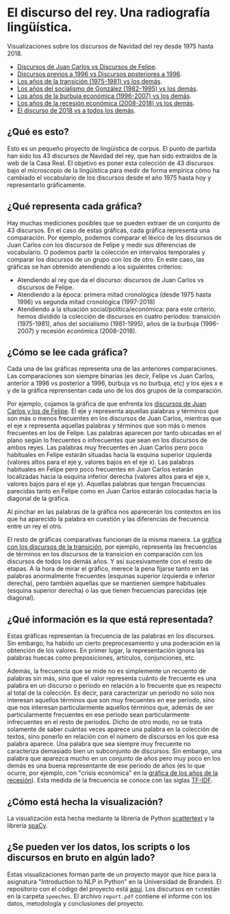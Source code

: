# El discurso del rey. Una radiografía lingüística. 

Visualizaciones sobre los discursos de Navidad del rey desde 1975 hasta 2018. 

- [Discursos de Juan Carlos vs Discursos de Felipe](https://lirondos.github.io/orgulloysatisfaccion/tfidf/juan_carlos.html).
- [Discursos previos a 1996 vs Discursos posteriores a 1996](https://lirondos.github.io/orgulloysatisfaccion/tfidf/1975_1995.html).
- [Los años de la transición (1975-1981) vs los demás](https://lirondos.github.io/orgulloysatisfaccion/tfidf/transicion.html).
- [Los años del socialismo de González (1982-1995) vs los demás](https://lirondos.github.io/orgulloysatisfaccion/tfidf/socialismo.html).
- [Los años de la burbuja económica (1996-2007) vs los demás](https://lirondos.github.io/orgulloysatisfaccion/tfidf/burbuja.html).
- [Los años de la recesión económica (2008-2018) vs los demás](https://lirondos.github.io/orgulloysatisfaccion/tfidf/recesion.html).
- [El discurso de 2018 vs a todos los demás](https://lirondos.github.io/orgulloysatisfaccion/tfidf/2018.html).


## ¿Qué es esto?
Esto es un pequeño proyecto de lingüística de corpus. El punto de partida han sido los 43 discursos de Navidad del rey, que han sido extraídos de la web de la Casa Real. El objetivo es poner esta colección de 43 discursos bajo el microscopio de la lingüística para medir de forma empírica cómo ha cambiado el vocabulario de los discursos desde el año 1975 hasta hoy y representarlo gráficamente.    

## ¿Qué representa cada gráfica?
Hay muchas mediciones posibles que se pueden extraer de un conjunto de 43 discursos. En el caso de estas gráficas, cada gráfica representa una comparación. Por ejemplo, podemos comparar el léxico de los discursos de Juan Carlos con los discursos de Felipe y medir sus diferencias de vocabulario. O podemos partir la colección en intervalos temporales y comparar los discursos de un grupo con los de otro. En este caso, las gráficas se han obtenido atendiendo a los siguientes criterios: 
* Atendiendo al rey que da el discurso: discursos de Juan Carlos vs discursos de Felipe. 
* Atendiendo a la época: primera mitad cronológica (desde 1975 hasta 1996) vs segunda mitad cronológica (1997-2018)
* Atendiendo a la situación social/política/económica: para este criterio, hemos dividido la colección de discursos en cuatro periodos: transición (1975-1981), años del socialismo (1981-1995), años de la burbuja (1996-2007) y recesión económica (2008-2018). 

## ¿Cómo se lee cada gráfica?
Cada una de las gráficas representa una de las anteriores comparaciones. Las comparaciones son siempre binarias (es decir, Felipe vs Juan Carlos, anterior a 1996 vs posterior a 1996, burbuja vs no burbuja, etc) y los ejes x e y de la gráfica reprensentan cada uno de los dos grupos de la comparación. 

Por ejemplo, cojamos la gráfica de que enfrenta los [discursos de Juan Carlos y los de Felipe](https://lirondos.github.io/orgulloysatisfaccion/tfidf/juan_carlos.html). El eje y representa aquellas palabras y términos que son más o menos frecuentes en los discursos de Juan Carlos, mientras que el eje x representa aquellas palabras y términos que son más o menos frecuentes en los de Felipe. Las palabras aparecen por tanto ubicadas en el plano según lo frecuentes o infrecuentes que sean en los discursos de ambos reyes. Las palabras muy frecuentes en Juan Carlos pero poco habituales en Felipe estarán situadas hacia la esquina superior izquierda (valores altos para el eje y, valores bajos en el eje x). Las palabras habituales en Felipe pero poco frecuentes en Juan Carlos estarán localizadas hacia la esquina inferior derecha (valores altos para el eje x, valores bajos para el eje y). Aquellas palabras que tengan frecuencias parecidas tanto en Felipe como en Juan Carlos estarán colocadas hacia la diagonal de la gráfica. 

Al pinchar en las palabras de la gráfica nos aparecerán los contextos en los que ha aparecido la palabra en cuestión y las diferencias de frecuencia entre un rey el otro. 

El resto de gráficas comparativas funcionan de la misma manera. La [gráfica con los discursos de la transición](https://lirondos.github.io/orgulloysatisfaccion/tfidf/transicion.html), por ejemplo, representa las frecuencias de términos en los discursos de la transicion en comparación con los discursos de todos los demás años. Y así sucesivamente con el resto de etapas. A la hora de mirar el gráfico, merece la pena fijarse tanto en las palabras anormalmente frecuentes (esquinas superior izquierda e inferior derecha), pero también aquellas que se mantienen siempre habituales (esquina superior derecha) o las que tienen frecuencias parecidas (eje diagonal).

## ¿Qué información es la que está representada?
Estas gráficas representan la frecuencia de las palabras en los discursos. Sin embargo, ha habido un cierto preprocesamiento y una poderación en la obtención de los valores. En primer lugar, la representación ignora las palabras huecas como preposiciones, artículos, conjunciones, etc. 

Además, la frecuencia que se mide no es simplemente un recuento de palabras sin más, sino que el valor representa cuánto de frecuente es una palabra en un discurso o periodo en relación a lo frecuente que es respecto al total de la colección. Es decir, para caracterizar un periodo no solo nos interesan aquellos términos que son muy frecuentes en ese periodo, sino que nos interesan particularmente aquellos términos que, además de ser particularmente frecuentes en ese periodo sean particularmente infrecuentes en el resto de periodos. Dicho de otro modo, no se trata solamente de saber cuántas veces aparece una palabra en la colección de textos, sino ponerlo en relación con el número de discursos en los que esa palabra aparece. Una palabra que sea siempre muy frecuente no caracteriza demasiado bien un subconjunto de discursos. Sin embargo, una palabra que aparezca mucho en un conjunto de años pero muy poco en los demás es una buena representante de ese periodo de años (es lo que ocurre, por ejemplo, con "crisis económica" en la [gráfica de los años de la recesión](https://lirondos.github.io/orgulloysatisfaccion/tfidf/recesion.html)). Esta medida de la frecuencia se conoce con las siglas [TF-IDF](https://es.wikipedia.org/wiki/Tf-idf).

## ¿Cómo está hecha la visualización?
La visualización está hecha mediante la librería de Python [scattertext](https://github.com/JasonKessler/scattertext) y la librería [spaCy](https://spacy.io/). 

## ¿Se pueden ver los datos, los scripts o los discursos en bruto en algún lado?
Estas visualizaciones forman parte de un proyecto mayor que hice para la asignatura "Introduction to NLP in Python" en la Universidad de Brandeis. El repositorio con el código del proyecto está [aquí](https://github.com/lirondos/orgulloysatisfaccion). Los discursos en `txt`están en la carpeta `speeches`. El archivo `report.pdf` contiene el informe con los datos, metodología y conclusiones del proyecto.



